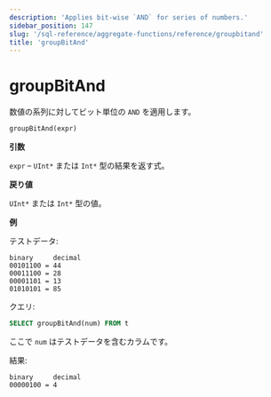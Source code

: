 ```yaml
---
description: 'Applies bit-wise `AND` for series of numbers.'
sidebar_position: 147
slug: '/sql-reference/aggregate-functions/reference/groupbitand'
title: 'groupBitAnd'
---
```





# groupBitAnd

数値の系列に対してビット単位の `AND` を適用します。

```sql
groupBitAnd(expr)
```

**引数**

`expr` – `UInt*` または `Int*` 型の結果を返す式。

**戻り値**

`UInt*` または `Int*` 型の値。

**例**

テストデータ:

```text
binary     decimal
00101100 = 44
00011100 = 28
00001101 = 13
01010101 = 85
```

クエリ:

```sql
SELECT groupBitAnd(num) FROM t
```

ここで `num` はテストデータを含むカラムです。

結果:

```text
binary     decimal
00000100 = 4
```
